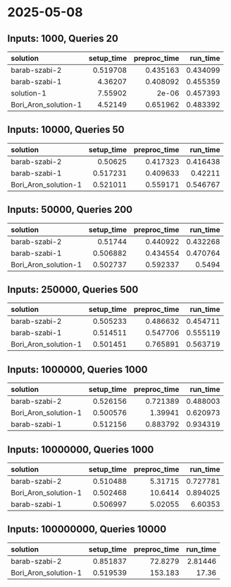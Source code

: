 # 2025-05-08

## Inputs: 1000, Queries 20

| solution             |   setup_time |   preproc_time |   run_time |
|:---------------------|-------------:|---------------:|-----------:|
| barab-szabi-2        |     0.519708 |       0.435163 |   0.434099 |
| barab-szabi-1        |     4.36207  |       0.408092 |   0.455359 |
| solution-1           |     7.55902  |       2e-06    |   0.457393 |
| Bori_Aron_solution-1 |     4.52149  |       0.651962 |   0.483392 |

## Inputs: 10000, Queries 50

| solution             |   setup_time |   preproc_time |   run_time |
|:---------------------|-------------:|---------------:|-----------:|
| barab-szabi-2        |     0.50625  |       0.417323 |   0.416438 |
| barab-szabi-1        |     0.517231 |       0.409633 |   0.42211  |
| Bori_Aron_solution-1 |     0.521011 |       0.559171 |   0.546767 |

## Inputs: 50000, Queries 200

| solution             |   setup_time |   preproc_time |   run_time |
|:---------------------|-------------:|---------------:|-----------:|
| barab-szabi-2        |     0.51744  |       0.440922 |   0.432268 |
| barab-szabi-1        |     0.506882 |       0.434554 |   0.470764 |
| Bori_Aron_solution-1 |     0.502737 |       0.592337 |   0.5494   |

## Inputs: 250000, Queries 500

| solution             |   setup_time |   preproc_time |   run_time |
|:---------------------|-------------:|---------------:|-----------:|
| barab-szabi-2        |     0.505233 |       0.486632 |   0.454711 |
| barab-szabi-1        |     0.514511 |       0.547706 |   0.555119 |
| Bori_Aron_solution-1 |     0.501451 |       0.765891 |   0.563719 |

## Inputs: 1000000, Queries 1000

| solution             |   setup_time |   preproc_time |   run_time |
|:---------------------|-------------:|---------------:|-----------:|
| barab-szabi-2        |     0.526156 |       0.721389 |   0.488003 |
| Bori_Aron_solution-1 |     0.500576 |       1.39941  |   0.620973 |
| barab-szabi-1        |     0.512156 |       0.883792 |   0.934319 |

## Inputs: 10000000, Queries 1000

| solution             |   setup_time |   preproc_time |   run_time |
|:---------------------|-------------:|---------------:|-----------:|
| barab-szabi-2        |     0.510488 |        5.31715 |   0.727781 |
| Bori_Aron_solution-1 |     0.502468 |       10.6414  |   0.894025 |
| barab-szabi-1        |     0.506997 |        5.02055 |   6.60353  |

## Inputs: 100000000, Queries 10000

| solution             |   setup_time |   preproc_time |   run_time |
|:---------------------|-------------:|---------------:|-----------:|
| barab-szabi-2        |     0.851837 |        72.8279 |    2.81446 |
| Bori_Aron_solution-1 |     0.519539 |       153.183  |   17.36    |